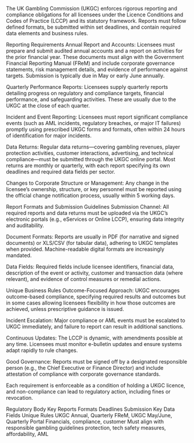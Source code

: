 
The UK Gambling Commission (UKGC) enforces rigorous reporting and compliance obligations for all licensees under the Licence Conditions and Codes of Practice (LCCP) and its statutory framework. Reports must follow defined formats, be submitted within set deadlines, and contain required data elements and business rules.

Reporting Requirements
Annual Report and Accounts: Licensees must prepare and submit audited annual accounts and a report on activities for the prior financial year. These documents must align with the Government Financial Reporting Manual (FReM) and include corporate governance statements, risk management details, and evidence of performance against targets. Submission is typically due in May or early June annually.

Quarterly Performance Reports: Licensees supply quarterly reports detailing progress on regulatory and compliance targets, financial performance, and safeguarding activities. These are usually due to the UKGC at the close of each quarter.

Incident and Event Reporting: Licensees must report significant compliance events (such as AML incidents, regulatory breaches, or major IT failures) promptly using prescribed UKGC forms and formats, often within 24 hours of identification for major incidents.

Data Returns: Regular data returns—covering gambling revenues, player protection activities, customer interactions, advertising, and technical compliance—must be submitted through the UKGC online portal. Most returns are monthly or quarterly, with each report specifying its own deadlines and required data fields per sector.

Changes to Corporate Structure or Management: Any change in the licensee’s ownership, structure, or key personnel must be reported using the official change notification process, usually within 5 working days.

Report Formats and Submission Guidelines
Submission Channel: All required reports and data returns must be uploaded via the UKGC’s electronic portals (e.g., eServices or Online LCCP), ensuring data integrity and auditability.

Document Formats: Reports are usually in PDF (for narrative and signed documents) or XLS/CSV (for tabular data), adhering to UKGC templates when provided. Machine-readable digital formats are increasingly mandated.

Data Fields: Required fields include licensee identifiers, financial data, description of the event or activity, customer and transaction data (where relevant), and evidence of control measures or remedial actions.

Unique Business Rules
Outcome-Focused Approach: UKGC encourages outcome-based compliance, specifying required results and outcomes but in some cases allowing licensees flexibility in how those outcomes are achieved, unless prescriptive guidance is issued.

Incident Escalation: Major compliance or AML events must be escalated to UKGC immediately, and failure to report can result in additional sanctions.

Continuous Updates: The LCCP is dynamic, with amendments possible at any time. Licensees must monitor e-bulletin updates and ensure systems adapt rapidly to rule changes.

Good Governance: Reports must be signed off by a designated responsible person (e.g., the Chief Executive or Finance Director) and include attestation of compliance with corporate governance standards.

Each requirement is enforceable as a condition of holding a UKGC licence, and non-compliance can lead to regulatory action, including fines or revocation.


Regulatory Body	Key Reports	Formats	Deadlines	Submission	Key Data Fields	Unique Rules
UKGC	Annual, Quarterly	FReM, UKGC	May/June, Quarterly	Portal	Financials, compliance, customer	Must align with responsible gambling
guidelines			protection, tech safety	measures, affordability, AML
